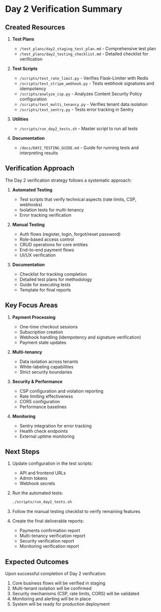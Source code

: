# Day 2 Verification Summary

## Created Resources

1. **Test Plans**
   - `/test_plans/day2_staging_test_plan.md` - Comprehensive test plan
   - `/test_plans/day2_testing_checklist.md` - Detailed checklist for verification

2. **Test Scripts**
   - `/scripts/test_rate_limit.py` - Verifies Flask-Limiter with Redis
   - `/scripts/test_stripe_webhook.py` - Tests webhook signatures and idempotency
   - `/scripts/analyze_csp.py` - Analyzes Content Security Policy configuration
   - `/scripts/test_multi_tenancy.py` - Verifies tenant data isolation
   - `/scripts/test_sentry.py` - Tests error tracking in Sentry

3. **Utilities**
   - `/scripts/run_day2_tests.sh` - Master script to run all tests

4. **Documentation**
   - `/docs/DAY2_TESTING_GUIDE.md` - Guide for running tests and interpreting results

## Verification Approach

The Day 2 verification strategy follows a systematic approach:

1. **Automated Testing**
   - Test scripts that verify technical aspects (rate limits, CSP, webhooks)
   - Isolation tests for multi-tenancy
   - Error tracking verification

2. **Manual Testing**
   - Auth flows (register, login, forgot/reset password)
   - Role-based access control
   - CRUD operations for core entities
   - End-to-end payment flows
   - UI/UX verification

3. **Documentation**
   - Checklist for tracking completion
   - Detailed test plans for methodology
   - Guide for executing tests
   - Template for final reports

## Key Focus Areas

1. **Payment Processing**
   - One-time checkout sessions
   - Subscription creation
   - Webhook handling (idempotency and signature verification)
   - Payment state updates

2. **Multi-tenancy**
   - Data isolation across tenants
   - White-labeling capabilities
   - Strict security boundaries

3. **Security & Performance**
   - CSP configuration and violation reporting
   - Rate limiting effectiveness
   - CORS configuration
   - Performance baselines

4. **Monitoring**
   - Sentry integration for error tracking
   - Health check endpoints
   - External uptime monitoring

## Next Steps

1. Update configuration in the test scripts:
   - API and frontend URLs
   - Admin tokens
   - Webhook secrets

2. Run the automated tests:
   ```bash
   ./scripts/run_day2_tests.sh
   ```

3. Follow the manual testing checklist to verify remaining features

4. Create the final deliverable reports:
   - Payments confirmation report
   - Multi-tenancy verification report
   - Security verification report
   - Monitoring verification report

## Expected Outcomes

Upon successful completion of Day 2 verification:

1. Core business flows will be verified in staging
2. Multi-tenant isolation will be confirmed
3. Security mechanisms (CSP, rate limits, CORS) will be validated
4. Monitoring and alerting will be in place
5. System will be ready for production deployment

